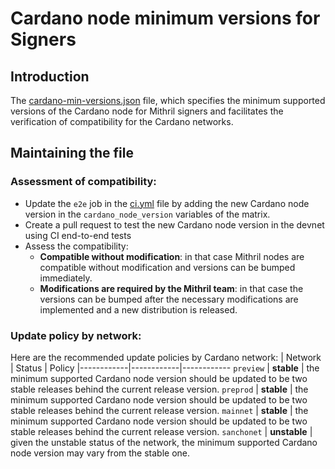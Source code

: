 #  Cardano node minimum versions for Signers

## Introduction

The [cardano-min-versions.json](../../../cardano-min-versions.json) file, which specifies the minimum supported versions of the Cardano node for Mithril signers and facilitates the verification of compatibility for the Cardano networks.

## Maintaining the file

### Assessment of compatibility:
- Update the `e2e` job in the [ci.yml](../../../.github/workflows/ci.yml) file by adding the new Cardano node version in the `cardano_node_version` variables of the matrix.
- Create a pull request to test the new Cardano node version in the devnet using CI end-to-end tests
- Assess the compatibility:
    - **Compatible without modification**: in that case Mithril nodes are compatible without modification and versions can be bumped immediately.
    - **Modifications are required by the Mithril team**: in that case the versions can be bumped after the necessary modifications are implemented and a new distribution is released.

### Update policy by network:

Here are the recommended update policies by Cardano network:
| Network | Status | Policy
|------------|------------|------------
`preview` | **stable** | the minimum supported Cardano node version should be updated to be two stable releases behind the current release version.
`preprod` | **stable** | the minimum supported Cardano node version should be updated to be two stable releases behind the current release version.
`mainnet` | **stable** | the minimum supported Cardano node version should be updated to be two stable releases behind the current release version.
`sanchonet` | **unstable** | given the unstable status of the network, the minimum supported Cardano node version may vary from the stable one.